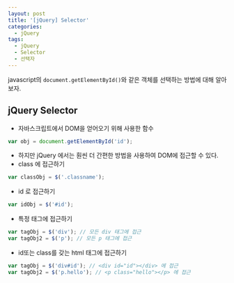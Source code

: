 ```yaml
---
layout: post
title: '[jQuery] Selector'
categories:
  - jQuery
tags:
  - jQuery
  - Selector
  - 선택자
---
```



javascript의 ```document.getElementById()```와 같은 객체를 선택하는 방법에 대해 알아보자.

## jQuery Selector

- 자바스크립트에서 DOM을 얻어오기 위해 사용한 함수

```javascript
var obj = document.getElementById('id');
```
- 하지만 jQuery 에서는 훤씬 더 간편한 방법을 사용하여 DOM에 접근할 수 있다.
- class 에 접근하기

```javascript
var classObj = $('.classname');
```
- id 로 접근하기

```javascript
var idObj = $('#id');
```
- 특정 태그에 접근하기

```javascript
var tagObj = $('div'); // 모든 div 태그에 접근
var tagObj2 = $('p'); // 모든 p 태그에 접근
```
- id또는 class를 갖는 html 태그에 접근하기

```javascript
var tagObj = $('div#id'); // <div id="id"></div> 에 접근
var tagObj2 = $('p.hello'); // <p class="hello"></p> 에 접근
```

<br>
